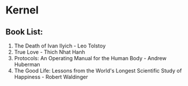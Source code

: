 # Kernel

## Book List:
1. The Death of Ivan Ilyich - Leo Tolstoy
2. True Love - Thich Nhat Hanh
3. Protocols: An Operating Manual for the Human Body - Andrew Huberman
4. The Good Life: Lessons from the World's Longest Scientific Study of Happiness - Robert Waldinger
